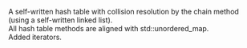 A self-written hash table with collision resolution by the chain method (using a self-written linked list). <br />
All hash table methods are aligned with std::unordered_map. <br />
Added iterators.
